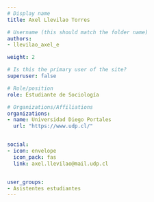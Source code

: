 ```yaml
---
# Display name
title: Axel Llevilao Torres

# Username (this should match the folder name)
authors:
- llevilao_axel_e

weight: 2 

# Is this the primary user of the site?
superuser: false

# Role/position
role: Estudiante de Sociología

# Organizations/Affiliations
organizations:
- name: Universidad Diego Portales
  url: "https://www.udp.cl/"


social:
- icon: envelope
  icon_pack: fas
  link: axel.llevilao@mail.udp.cl


user_groups:
- Asistentes estudiantes 
---
```



